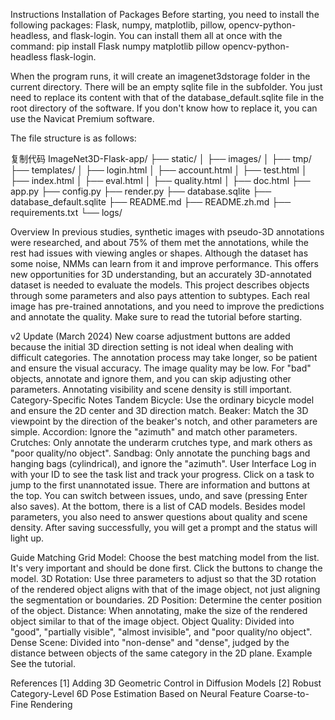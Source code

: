 Instructions
Installation of Packages
Before starting, you need to install the following packages: Flask, numpy, matplotlib, pillow, opencv-python-headless, and flask-login. You can install them all at once with the command: pip install Flask numpy matplotlib pillow opencv-python-headless flask-login.

When the program runs, it will create an imagenet3dstorage folder in the current directory. There will be an empty sqlite file in the subfolder. You just need to replace its content with that of the database_default.sqlite file in the root directory of the software. If you don't know how to replace it, you can use the Navicat Premium software.

The file structure is as follows:

        
复制代码
ImageNet3D-Flask-app/
├── static/
│   ├── images/
│   ├── tmp/
├── templates/
│   ├── login.html
│   ├── account.html
│   ├── test.html
│   ├── index.html
│   ├── eval.html
│   ├── quality.html
│   ├── doc.html
├── app.py
├── config.py
├── render.py
├── database.sqlite
├── database_default.sqlite
├── README.md
├── README.zh.md
├── requirements.txt
└── logs/

    
Overview
In previous studies, synthetic images with pseudo-3D annotations were researched, and about 75% of them met the annotations, while the rest had issues with viewing angles or shapes. Although the dataset has some noise, NMMs can learn from it and improve performance. This offers new opportunities for 3D understanding, but an accurately 3D-annotated dataset is needed to evaluate the models. This project describes objects through some parameters and also pays attention to subtypes. Each real image has pre-trained annotations, and you need to improve the predictions and annotate the quality. Make sure to read the tutorial before starting.

v2 Update (March 2024)
New coarse adjustment buttons are added because the initial 3D direction setting is not ideal when dealing with difficult categories.
The annotation process may take longer, so be patient and ensure the visual accuracy.
The image quality may be low. For "bad" objects, annotate and ignore them, and you can skip adjusting other parameters.
Annotating visibility and scene density is still important.
Category-Specific Notes
Tandem Bicycle: Use the ordinary bicycle model and ensure the 2D center and 3D direction match.
Beaker: Match the 3D viewpoint by the direction of the beaker's notch, and other parameters are simple.
Accordion: Ignore the "azimuth" and match other parameters.
Crutches: Only annotate the underarm crutches type, and mark others as "poor quality/no object".
Sandbag: Only annotate the punching bags and hanging bags (cylindrical), and ignore the "azimuth".
User Interface
Log in with your ID to see the task list and track your progress. Click on a task to jump to the first unannotated issue. There are information and buttons at the top. You can switch between issues, undo, and save (pressing Enter also saves). At the bottom, there is a list of CAD models. Besides model parameters, you also need to answer questions about quality and scene density. After saving successfully, you will get a prompt and the status will light up.

Guide
Matching Grid Model: Choose the best matching model from the list. It's very important and should be done first. Click the buttons to change the model.
3D Rotation: Use three parameters to adjust so that the 3D rotation of the rendered object aligns with that of the image object, not just aligning the segmentation or boundaries.
2D Position: Determine the center position of the object.
Distance: When annotating, make the size of the rendered object similar to that of the image object.
Object Quality: Divided into "good", "partially visible", "almost invisible", and "poor quality/no object".
Dense Scene: Divided into "non-dense" and "dense", judged by the distance between objects of the same category in the 2D plane.
Example
See the tutorial.

References
[1] Adding 3D Geometric Control in Diffusion Models
[2] Robust Category-Level 6D Pose Estimation Based on Neural Feature Coarse-to-Fine Rendering

